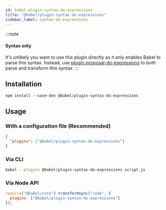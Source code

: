 ```yaml
---
id: babel-plugin-syntax-do-expressions
title: "@babel/plugin-syntax-do-expressions"
sidebar_label: syntax-do-expressions
---
```


:::note
#### Syntax only

It's unlikely you want to use this plugin directly as it only enables Babel to parse this syntax. Instead, use [plugin-proposal-do-expressions](plugin-proposal-do-expressions.md) to _both_ parse and transform this syntax.
:::

## Installation

```shell npm2yarn
npm install --save-dev @babel/plugin-syntax-do-expressions
```

## Usage

### With a configuration file (Recommended)

```json title="babel.config.json"
{
  "plugins": ["@babel/plugin-syntax-do-expressions"]
}
```

### Via CLI

```sh title="Shell"
babel --plugins @babel/plugin-syntax-do-expressions script.js
```

### Via Node API

```js title="JavaScript"
require("@babel/core").transformSync("code", {
  plugins: ["@babel/plugin-syntax-do-expressions"]
});
```

